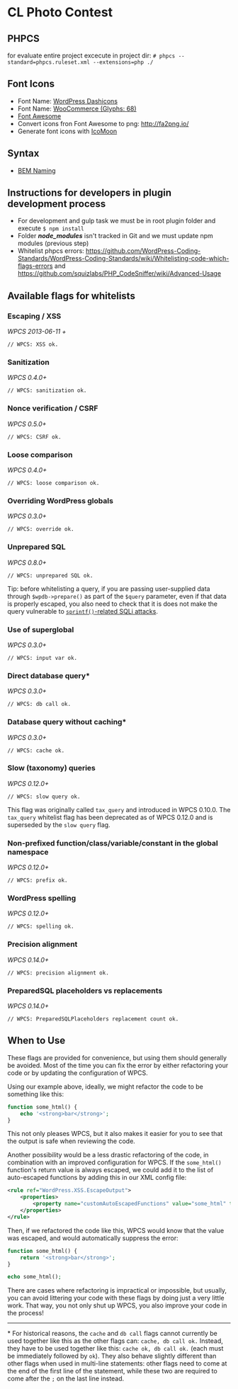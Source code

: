 # CL Photo Contest

## PHPCS
for evaluate entire project excecute in project dir:
`# phpcs --standard=phpcs.ruleset.xml --extensions=php ./`

## Font Icons

* Font Name: [WordPress Dashicons](https://developer.wordpress.org/resource/dashicons/)
* Font Name: [WooCommerce (Glyphs: 68)](https://rawgit.com/woothemes/woocommerce-icons/master/demo.html)
* [Font Awesome](https://fontawesome.com/)
* Convert icons fron Font Awesome to png: http://fa2png.io/
* Generate font icons with [IcoMoon](https://icomoon.io/app/#/select)

## Syntax

* [BEM Naming](http://getbem.com/naming/)

## Instructions for developers in plugin development process

* For development and gulp task we must be in root plugin folder and execute `$ npm install`
* Folder ___node_modules___ isn't tracked in Git and we must update npm modules (previous step)
* Whitelist phpcs errors: https://github.com/WordPress-Coding-Standards/WordPress-Coding-Standards/wiki/Whitelisting-code-which-flags-errors and https://github.com/squizlabs/PHP_CodeSniffer/wiki/Advanced-Usage

## Available flags for whitelists

### Escaping / XSS
_WPCS 2013-06-11 +_

`// WPCS: XSS ok.`

### Sanitization
_WPCS 0.4.0+_

`// WPCS: sanitization ok.`

### Nonce verification / CSRF
_WPCS 0.5.0+_

`// WPCS: CSRF ok.`

### Loose comparison
_WPCS 0.4.0+_

`// WPCS: loose comparison ok.`

### Overriding WordPress globals
_WPCS 0.3.0+_

`// WPCS: override ok.`

### Unprepared SQL
_WPCS 0.8.0+_

`// WPCS: unprepared SQL ok.`

Tip: before whitelisting a query, if you are passing user-supplied data through `$wpdb->prepare()` as part of the `$query` parameter, even if that data is properly escaped, you also need to check that it is does not make the query vulnerable to [`sprintf()`-related SQLi attacks](https://blog.sucuri.net/2017/02/sql-injection-vulnerability-nextgen-gallery-wordpress.html).

### Use of superglobal
_WPCS 0.3.0+_

`// WPCS: input var ok.`

### Direct database query*
_WPCS 0.3.0+_

`// WPCS: db call ok.`

### Database query without caching*
_WPCS 0.3.0+_

`// WPCS: cache ok.`

### Slow (taxonomy) queries
_WPCS 0.12.0+_

`// WPCS: slow query ok.`

This flag was originally called `tax_query` and introduced in WPCS 0.10.0.
The `tax_query` whitelist flag has been deprecated as of WPCS 0.12.0 and is superseded by the `slow query` flag.

### Non-prefixed function/class/variable/constant in the global namespace
_WPCS 0.12.0+_

`// WPCS: prefix ok.`

### WordPress spelling
_WPCS 0.12.0+_

`// WPCS: spelling ok.`

### Precision alignment
_WPCS 0.14.0+_

`// WPCS: precision alignment ok.`

### PreparedSQL placeholders vs replacements
_WPCS 0.14.0+_

`// WPCS: PreparedSQLPlaceholders replacement count ok.`

## When to Use

These flags are provided for convenience, but using them should generally be avoided. Most of the time you can fix the error by either refactoring your code or by updating the configuration of WPCS.

Using our example above, ideally, we might refactor the code to be something like this:

```php
function some_html() {
    echo '<strong>bar</strong>';
}
```

This not only pleases WPCS, but it also makes it easier for you to see that the output is safe when reviewing the code.

Another possibility would be a less drastic refactoring of the code, in combination with an improved configuration for WPCS. If the `some_html()` function's return value is always escaped, we could add it to the list of auto-escaped functions by adding this in our XML config file:

```xml
<rule ref="WordPress.XSS.EscapeOutput">
	<properties>
		<property name="customAutoEscapedFunctions" value="some_html" type="array" />
	</properties>
</rule>
```

Then, if we refactored the code like this, WPCS would know that the value was escaped, and would automatically suppress the error:

```php
function some_html() {
    return '<strong>bar</strong>';
}

echo some_html();
```

There are cases where refactoring is impractical or impossible, but usually, you can avoid littering your code with these flags by doing just a very little work. That way, you not only shut up WPCS, you also improve your code in the process!

---
\* For historical reasons, the `cache` and `db call` flags cannot currently be used together like this as the other flags can: `cache, db call ok.` Instead, they have to be used together like this: `cache ok, db call ok.` (each must be immediately followed by `ok`). They also behave slightly different than other flags when used in multi-line statements: other flags need to come at the end of the first line of the statement, while these two are required to come after the `;` on the last line instead.
